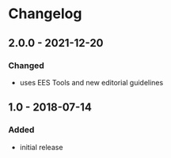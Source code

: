 # Changelog

## 2.0.0 - 2021-12-20

### Changed

- uses EES Tools and new editorial guidelines


## 1.0 - 2018-07-14

### Added

- initial release
